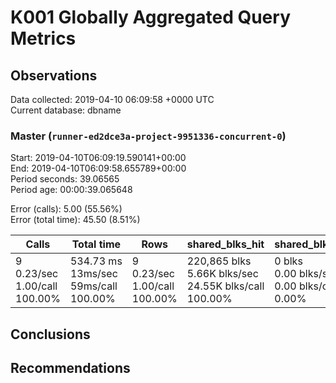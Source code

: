 # K001 Globally Aggregated Query Metrics

## Observations ##
Data collected: 2019-04-10 06:09:58 +0000 UTC  
Current database: dbname  



### Master (`runner-ed2dce3a-project-9951336-concurrent-0`) ###
Start: 2019-04-10T06:09:19.590141+00:00  
End: 2019-04-10T06:09:58.655789+00:00  
Period seconds: 39.06565  
Period age: 00:00:39.065648  

Error (calls): 5.00 (55.56%)  
Error (total time): 45.50 (8.51%)

Calls | Total&nbsp;time | Rows | shared_blks_hit | shared_blks_read | shared_blks_dirtied | shared_blks_written | blk_read_time | blk_write_time | kcache_reads | kcache_writes | kcache_user_time_ms | kcache_system_time 
-------|------------|------|-----------------|------------------|---------------------|---------------------|---------------|----------------|--------------|---------------|---------------------|--------------------
9<br/>0.23/sec<br/>1.00/call<br/>100.00% |534.73&nbsp;ms<br/>13ms/sec<br/>59ms/call<br/>100.00% |9<br/>0.23/sec<br/>1.00/call<br/>100.00% |220,865&nbsp;blks<br/>5.66K&nbsp;blks/sec<br/>24.55K&nbsp;blks/call<br/>100.00% |0&nbsp;blks<br/>0.00&nbsp;blks/sec<br/>0.00&nbsp;blks/call<br/>0.00% |0&nbsp;blks<br/>0.00&nbsp;blks/sec<br/>0.00&nbsp;blks/call<br/>0.00% |0&nbsp;blks<br/>0.00&nbsp;blks/sec<br/>0.00&nbsp;blks/call<br/>0.00% |0.00&nbsp;ms<br/>0s/sec<br/>0s/call<br/>0.00% |0.00&nbsp;ms<br/>0s/sec<br/>0s/call<br/>0.00% |0.00&nbsp;bytes<br/>0.00&nbsp;bytes/sec<br/>0.00&nbsp;bytes/call<br/>0.00% |0.00&nbsp;bytes<br/>0.00&nbsp;bytes/sec<br/>0.00&nbsp;bytes/call<br/>0.00% |0.00&nbsp;ms<br/>0s/sec<br/>0s/call<br/>0.00% |0.00&nbsp;ms<br/>0s/sec<br/>0s/call<br/>0.00%





## Conclusions ##


## Recommendations ##

